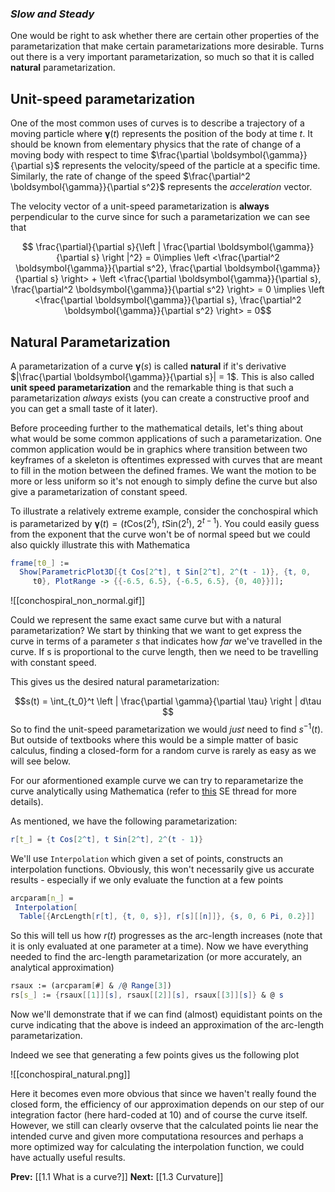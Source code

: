 ### *Slow and Steady*

One would be right to ask whether there are certain other properties of the parametarization that make certain parametarizations more desirable. Turns out there is a very important parametarization, so much so that it is called **natural** parametarization.

## Unit-speed parametarization

One of the most common uses of curves is to describe a trajectory of a moving particle where $\boldsymbol{\gamma}(t)$ represents the position of the body at time $t$. It should be known from elementary physics that the rate of change of a moving body with respect to time $\frac{\partial \boldsymbol{\gamma}}{\partial s}$ represents the velocity/speed of the particle at a specific time. Similarly, the rate of change of the speed $\frac{\partial^2 \boldsymbol{\gamma}}{\partial s^2}$ represents the *acceleration* vector.

The velocity vector of a unit-speed parametarization is **always** perpendicular to the curve since for such a parametarization we can see that

$$  \frac{\partial}{\partial s}{\left | \frac{\partial \boldsymbol{\gamma}}{\partial s} \right |^2} = 0\implies \left <\frac{\partial^2 \boldsymbol{\gamma}}{\partial s^2}, \frac{\partial \boldsymbol{\gamma}}{\partial s} \right> + \left <\frac{\partial \boldsymbol{\gamma}}{\partial s}, \frac{\partial^2 \boldsymbol{\gamma}}{\partial s^2} \right> = 0 \implies \left <\frac{\partial \boldsymbol{\gamma}}{\partial s}, \frac{\partial^2 \boldsymbol{\gamma}}{\partial s^2} \right> = 0$$

## Natural Parametarization

A parametarization of a curve $\boldsymbol{\gamma}(s)$ is called **natural** if it's derivative $|\frac{\partial \boldsymbol{\gamma}}{\partial s}| = 1$. This is also called **unit speed parametarization** and the remarkable thing is that such a parametarization *always* exists (you can create a constructive proof and you can get a small taste of it later).

Before proceeding further to the mathematical details, let's thing about what would be some common applications of such a parametarization. One common application would be in graphics where transition between two keyframes of a skeleton is oftentimes expressed with curves that are meant to fill in the motion between the defined frames. We want the motion to be more or less uniform so it's not enough to simply define the curve but also give a parametarization of constant speed.

To illustrate a relatively extreme example, consider the conchospiral which is parametarized by $\boldsymbol{\gamma}(t) = (t \text{Cos}(2^t),\ t \text{Sin}(2^t),\ 2^{t-1})$. You could easily guess from the exponent that the curve won't be of normal speed but we could also quickly illustrate this with Mathematica

```mathematica
frame[t0_] := 
  Show[ParametricPlot3D[{t Cos[2^t], t Sin[2^t], 2^(t - 1)}, {t, 0, 
     t0}, PlotRange -> {{-6.5, 6.5}, {-6.5, 6.5}, {0, 40}}]];
```
![[conchospiral_non_normal.gif]] 

Could we represent the same exact same curve but with a natural parametarization? We start by thinking that we want to get express the curve in terms of a parameter $s$ that indicates how *far* we've travelled in the curve. If s is proportional to the curve length, then we need to be travelling with constant speed.

This gives us the desired natural parametarization:

$$s(t) = \int_{t_0}^t \left | \frac{\partial \gamma}{\partial \tau} \right | d\tau $$So to find the unit-speed parametarization we would *just* need to find $s^{-1}(t)$. But outside of textbooks where this would be a simple matter of basic calculus, finding a closed-form for a random curve is rarely as easy as we will see below. 

For our aformentioned example curve we can try to reparametarize the curve analytically using Mathematica (refer to [this](https://mathematica.stackexchange.com/questions/8454/generating-evenly-spaced-points-on-a-curve) SE thread for more details).

As mentioned, we have the following parametarization:
```mathematica
r[t_] = {t Cos[2^t], t Sin[2^t], 2^(t - 1)}
```

We'll use `Interpolation` which given a set of points, constructs an interpolation functions. Obviously, this won't necessarily give us accurate results - especially if we only evaluate the function at a few points
```mathematica
arcparam[n_] = 
 Interpolation[
  Table[{ArcLength[r[t], {t, 0, s}], r[s][[n]]}, {s, 0, 6 Pi, 0.2}]]
```
So this will tell us how $r(t)$ progresses as the arc-length increases (note that it is only evaluated at one parameter at a time). Now we have everything needed to find the arc-length parametarization (or more accurately, an analytical approximation)

```mathematica
rsaux := (arcparam[#] & /@ Range[3])
rs[s_] := {rsaux[[1]][s], rsaux[[2]][s], rsaux[[3]][s]} & @ s
```

Now we'll demonstrate that if we can find (almost) equidistant points on the curve indicating that the above is indeed an approximation of the arc-length parametarization.

Indeed we see that generating a few points gives us the following plot

![[conchospiral_natural.png]] 

Here it becomes even more obvious that since we haven't really found the closed form, the efficiency of our approximation depends on our step of our integration factor (here hard-coded at $10$) and of course the curve itself. However, we still can clearly ovserve that the calculated points lie near the intended curve and given more computationa resources and perhaps a more optimized way for calculating the interpolation function, we could have actually useful results.

**Prev:** [[1.1 What is a curve?]] 
**Next:** [[1.3 Curvature]]